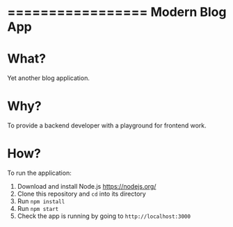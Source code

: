 =================
 Modern Blog App
=================

What?
=====
Yet another blog application.

Why?
====
To provide a backend developer with a playground for frontend work.

How?
====
To run the application:

1. Download and install Node.js https://nodejs.org/
2. Clone this repository and ``cd`` into its directory
3. Run ``npm install``
4. Run ``npm start``
5. Check the app is running by going to ``http://localhost:3000``